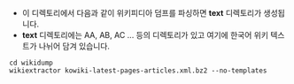 - 이 디렉토리에서 다음과 같이 위키피디아 덤프를 파싱하면 **text** 디렉토리가 생성됩니다.
- **text** 디렉토리에는 AA, AB, AC ... 등의 디렉토리가 있고 여기에 한국어 위키 텍스트가 나뉘어 담겨 있습니다.   
```
cd wikidump
wikiextractor kowiki-latest-pages-articles.xml.bz2 --no-templates
```
